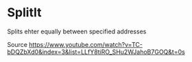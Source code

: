# SplitIt
Splits ehter equally between specified addresses

Source https://www.youtube.com/watch?v=TC-bDQZbXd0&index=3&list=LLfY8tiRO_SHu2WJahoB7GOQ&t=0s
